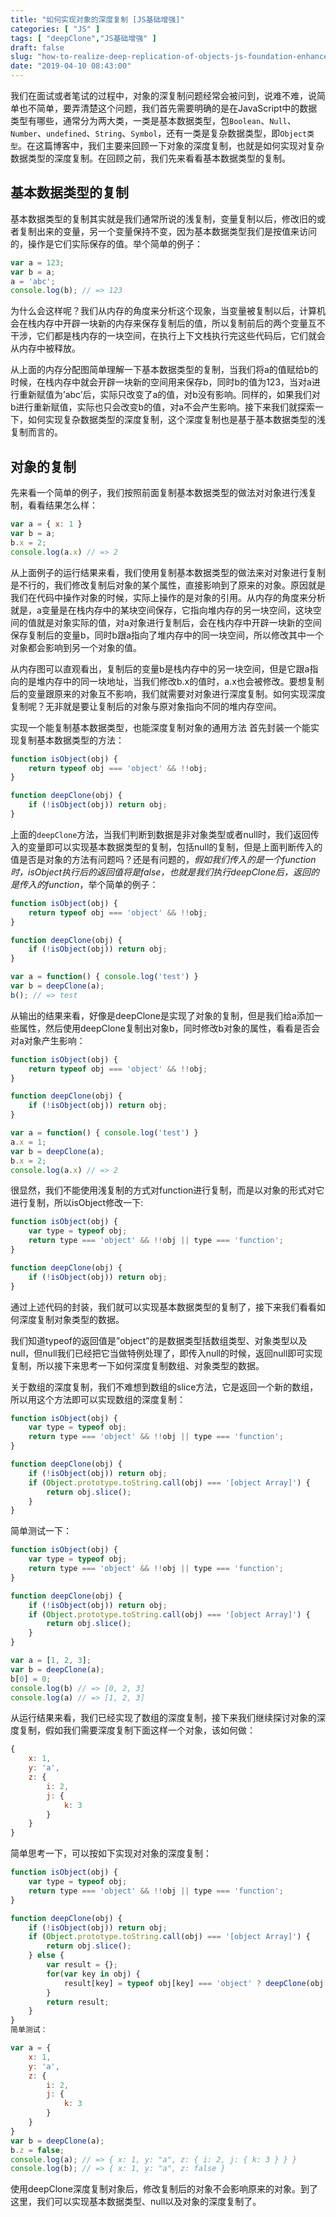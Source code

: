 ```yaml
---
title: "如何实现对象的深度复制 [JS基础增强]"
categories: [ "JS" ]
tags: [ "deepClone","JS基础增强" ]
draft: false
slug: "how-to-realize-deep-replication-of-objects-js-foundation-enhancement"
date: "2019-04-10 08:43:00"
---
```


我们在面试或者笔试的过程中，对象的深复制问题经常会被问到，说难不难，说简单也不简单，要弄清楚这个问题，我们首先需要明确的是在JavaScript中的数据类型有哪些，通常分为两大类，一类是基本数据类型，包`Boolean`、`Null`、`Number`、`undefined`、`String`、`Symbol`，还有一类是复杂数据类型，即`Object类型`。在这篇博客中，我们主要来回顾一下对象的深度复制，也就是如何实现对复杂数据类型的深度复制。在回顾之前，我们先来看看基本数据类型的复制。

## 基本数据类型的复制
基本数据类型的复制其实就是我们通常所说的浅复制，变量复制以后，修改旧的或者复制出来的变量，另一个变量保持不变，因为基本数据类型我们是按值来访问的，操作是它们实际保存的值。举个简单的例子：
```javascript
var a = 123;
var b = a;
a = 'abc';
console.log(b); // => 123
```
为什么会这样呢？我们从内存的角度来分析这个现象，当变量被复制以后，计算机会在栈内存中开辟一块新的内存来保存复制后的值，所以复制前后的两个变量互不干涉，它们都是栈内存的一块空间，在执行上下文栈执行完这些代码后，它们就会从内存中被释放。

从上面的内存分配图简单理解一下基本数据类型的复制，当我们将a的值赋给b的时候，在栈内存中就会开辟一块新的空间用来保存b，同时b的值为123，当对a进行重新赋值为’abc’后，实际只改变了a的值，对b没有影响。同样的，如果我们对b进行重新赋值，实际也只会改变b的值，对a不会产生影响。接下来我们就探索一下，如何实现复杂数据类型的深度复制，这个深度复制也是基于基本数据类型的浅复制而言的。


<!--more-->


## 对象的复制
先来看一个简单的例子，我们按照前面复制基本数据类型的做法对对象进行浅复制，看看结果怎么样：
```javascript
var a = { x: 1 }
var b = a;
b.x = 2;
console.log(a.x) // => 2
```
从上面例子的运行结果来看，我们使用复制基本数据类型的做法来对对象进行复制是不行的，我们修改复制后对象的某个属性，直接影响到了原来的对象。原因就是我们在代码中操作对象的时候，实际上操作的是对象的引用。从内存的角度来分析就是，a变量是在栈内存中的某块空间保存，它指向堆内存的另一块空间，这块空间的值就是对象实际的值，对a对象进行复制后，会在栈内存中开辟一块新的空间保存复制后的变量b，同时b跟a指向了堆内存中的同一块空间，所以修改其中一个对象都会影响到另一个对象的值。

从内存图可以直观看出，复制后的变量b是栈内存中的另一块空间，但是它跟a指向的是堆内存中的同一块地址，当我们修改b.x的值时，a.x也会被修改。要想复制后的变量跟原来的对象互不影响，我们就需要对对象进行深度复制。如何实现深度复制呢？无非就是要让复制后的对象与原对象指向不同的堆内存空间。

实现一个能复制基本数据类型，也能深度复制对象的通用方法
首先封装一个能实现复制基本数据类型的方法：
```javascript
function isObject(obj) {
    return typeof obj === 'object' && !!obj;
}

function deepClone(obj) {
    if (!isObject(obj)) return obj;
}
```
上面的`deepClone`方法，当我们判断到数据是非对象类型或者null时，我们返回传入的变量即可以实现基本数据类型的复制，包括null的复制，但是上面判断传入的值是否是对象的方法有问题吗？还是有问题的，*假如我们传入的是一个function时，isObject执行后的返回值将是false，也就是我们执行deepClone后，返回的是传入的function*，举个简单的例子：

```javascript
function isObject(obj) {
    return typeof obj === 'object' && !!obj;
}

function deepClone(obj) {
    if (!isObject(obj)) return obj;
}

var a = function() { console.log('test') }
var b = deepClone(a);
b(); // => test
```
从输出的结果来看，好像是deepClone是实现了对象的复制，但是我们给a添加一些属性，然后使用deepClone复制出对象b，同时修改b对象的属性，看看是否会对a对象产生影响：
```javascript
function isObject(obj) {
    return typeof obj === 'object' && !!obj;
}

function deepClone(obj) {
    if (!isObject(obj)) return obj;
}

var a = function() { console.log('test') }
a.x = 1;
var b = deepClone(a);
b.x = 2;
console.log(a.x) // => 2
```
很显然，我们不能使用浅复制的方式对function进行复制，而是以对象的形式对它进行复制，所以isObject修改一下:
```javascript
function isObject(obj) {
    var type = typeof obj;
    return type === 'object' && !!obj || type === 'function';
}

function deepClone(obj) {
    if (!isObject(obj)) return obj;
}
```
通过上述代码的封装，我们就可以实现基本数据类型的复制了，接下来我们看看如何深度复制对象类型的数据。

我们知道typeof的返回值是”object”的是数据类型括数组类型、对象类型以及null，但null我们已经把它当做特例处理了，即传入null的时候，返回null即可实现复制，所以接下来思考一下如何深度复制数组、对象类型的数据。

关于数组的深度复制，我们不难想到数组的slice方法，它是返回一个新的数组，所以用这个方法即可以实现数组的深度复制：
```javascript
function isObject(obj) {
    var type = typeof obj;
    return type === 'object' && !!obj || type === 'function';
}

function deepClone(obj) {
    if (!isObject(obj)) return obj;
    if (Object.prototype.toString.call(obj) === '[object Array]') {
        return obj.slice();
    }
}
```
简单测试一下：
```javascript
function isObject(obj) {
    var type = typeof obj;
    return type === 'object' && !!obj || type === 'function';
}

function deepClone(obj) {
    if (!isObject(obj)) return obj;
    if (Object.prototype.toString.call(obj) === '[object Array]') {
        return obj.slice();
    }
}

var a = [1, 2, 3];
var b = deepClone(a);
b[0] = 0;
console.log(b) // => [0, 2, 3]
console.log(a) // => [1, 2, 3]
```
从运行结果来看，我们已经实现了数组的深度复制，接下来我们继续探讨对象的深度复制，假如我们需要深度复制下面这样一个对象，该如何做：
```javascript
{
    x: 1,
    y: 'a',
    z: {
        i: 2,
        j: {
            k: 3
        }
    }
}
```
简单思考一下，可以按如下实现对对象的深度复制：
```javascript
function isObject(obj) {
    var type = typeof obj;
    return type === 'object' && !!obj || type === 'function';
}

function deepClone(obj) {
    if (!isObject(obj)) return obj;
    if (Object.prototype.toString.call(obj) === '[object Array]') {
        return obj.slice();
    } else {
        var result = {};
        for(var key in obj) {
            result[key] = typeof obj[key] === 'object' ? deepClone(obj[key]) : obj[key];
        }
        return result;
    }
}
简单测试：

var a = {
    x: 1,
    y: 'a',
    z: {
        i: 2,
        j: {
            k: 3
        }
    }
}
var b = deepClone(a);
b.z = false;
console.log(a); // => { x: 1, y: "a", z: { i: 2, j: { k: 3 } } }
console.log(b); // => { x: 1, y: "a", z: false }
```
使用deepClone深度复制对象后，修改复制后的对象不会影响原来的对象。到了这里，我们可以实现基本数据类型、null以及对象的深度复制了。

